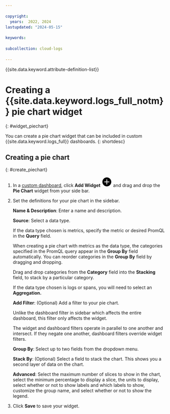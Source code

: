 ```yaml
---

copyright:
  years:  2022, 2024
lastupdated: "2024-05-15"

keywords: 

subcollection: cloud-logs

---
```


{{site.data.keyword.attribute-definition-list}}

# Creating a {{site.data.keyword.logs_full_notm}} pie chart widget
{: #widget_piechart}

You can create a pie chart widget that can be included in custom {{site.data.keyword.logs_full}} dashboards.
{: shortdesc}

## Creating a pie chart
{: #create_piechart}

1. In a [custom dashboard](/docs/cloud-logs?topic=cloud-logs-create_dashboards), click **Add Widget** ![Add Widget icon](/icons/Plus.svg "Add Widget") and drag and drop the **Pie Chart** widget from your side bar.

2. Set the definitions for your pie chart in the sidebar.

   **Name & Description**: Enter a name and description.

   **Source**: Select a data type.

   If the data type chosen is metrics, specify the metric or desired PromQL in the **Query** field.

   When creating a pie chart with metrics as the data type, the categories specified in the PromQL query appear in the **Group By** field automatically.  You can reorder categories in the **Group By** field by dragging and dropping.

   Drag and drop categories from the **Category** field into the **Stacking** field, to stack by a particular category.

   If the data type chosen is logs or spans, you will need to select an **Aggregation.**

   **Add Filter**: (Optional) Add a filter to your pie chart.

   Unlike the dashboard filter in sidebar which affects the entire dashboard, this filter only affects the widget.

   The widget and dashboard filters operate in parallel to one another and intersect. If they negate one another, dashboard filters override widget filters.

   **Group By**: Select up to two fields from the dropdown menu.

   **Stack By**: (Optional) Select a field to stack the chart. This shows you a second layer of data on the chart.

   **Advanced**: Select the maximum number of slices to show in the chart, select the minimum percentage to display a slice, the units to display, select whether or not to show labels and which labels to show, customize the group name, and select whether or not to show the legend.

3. Click **Save** to save your widget.

